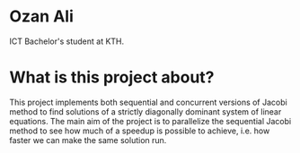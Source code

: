 # Ozan Ali
ICT Bachelor's student at KTH. 

# What is this project about? 
This project implements both sequential and concurrent versions of Jacobi method to find solutions of a strictly diagonally dominant system of linear equations. The main aim of the project is to parallelize the sequential Jacobi method to see how much of a speedup is possible to achieve, i.e. how faster we can make the same solution run.
